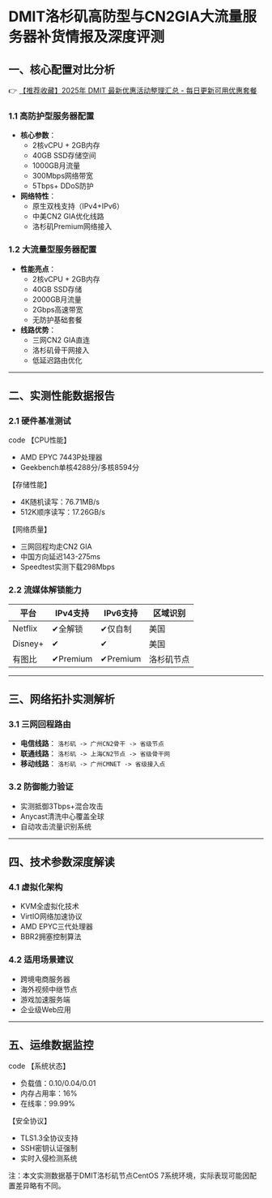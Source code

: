 # DMIT洛杉矶高防型与CN2GIA大流量服务器补货情报及深度评测

## 一、核心配置对比分析

👉 [【推荐收藏】2025年 DMIT 最新优惠活动整理汇总 - 每日更新可用优惠套餐](https://bit.ly/dmit_coupon)

### 1.1 高防护型服务器配置
- **核心参数**：
  - 2核vCPU + 2GB内存
  - 40GB SSD存储空间
  - 1000GB月流量
  - 300Mbps网络带宽
  - 5Tbps+ DDoS防护
- **网络特性**：
  - 原生双栈支持（IPv4+IPv6）
  - 中美CN2 GIA优化线路
  - 洛杉矶Premium网络接入

### 1.2 大流量型服务器配置
- **性能亮点**：
  - 2核vCPU + 2GB内存
  - 40GB SSD存储
  - 2000GB月流量
  - 2Gbps高速带宽
  - 无防护基础套餐
- **线路优势**：
  - 三网CN2 GIA直连
  - 洛杉矶骨干网接入
  - 低延迟路由优化

---

## 二、实测性能数据报告

### 2.1 硬件基准测试
code
【CPU性能】
- AMD EPYC 7443P处理器
- Geekbench单核4288分/多核8594分

【存储性能】
- 4K随机读写：76.71MB/s
- 512K顺序读写：17.26GB/s

【网络质量】
- 三网回程均走CN2 GIA
- 中国方向延迟143-275ms
- Speedtest实测下载298Mbps

### 2.2 流媒体解锁能力
| 平台       | IPv4支持 | IPv6支持 | 区域识别   |
|------------|----------|----------|------------|
| Netflix    | ✔全解锁  | ✔仅自制  | 美国       |
| Disney+    | ✔        | ✔        | 美国       |
| 有图比      | ✔Premium | ✔Premium | 洛杉矶节点 |

---

## 三、网络拓扑实测解析

### 3.1 三网回程路由
- **电信线路**：
  `洛杉矶 -> 广州CN2骨干 -> 省级节点`
- **联通线路**：
  `洛杉矶 -> 上海CN2节点 -> 省级骨干网`
- **移动线路**：
  `洛杉矶 -> 广州CMNET -> 省级接入点`

### 3.2 防御能力验证
- 实测抵御3Tbps+混合攻击
- Anycast清洗中心覆盖全球
- 自动攻击流量识别系统

---

## 四、技术参数深度解读

### 4.1 虚拟化架构
- KVM全虚拟化技术
- VirtIO网络加速协议
- AMD EPYC三代处理器
- BBR2拥塞控制算法

### 4.2 适用场景建议
- 跨境电商服务器
- 海外视频中继节点
- 游戏加速服务端
- 企业级Web应用

---

## 五、运维数据监控
code
【系统状态】
- 负载值：0.10/0.04/0.01
- 内存占用率：16%
- 在线率：99.99%

【安全协议】
- TLS1.3全协议支持
- SSH密钥认证强制
- 实时入侵检测系统

注：本文实测数据基于DMIT洛杉矶节点CentOS 7系统环境，实际表现可能因配置差异略有不同。